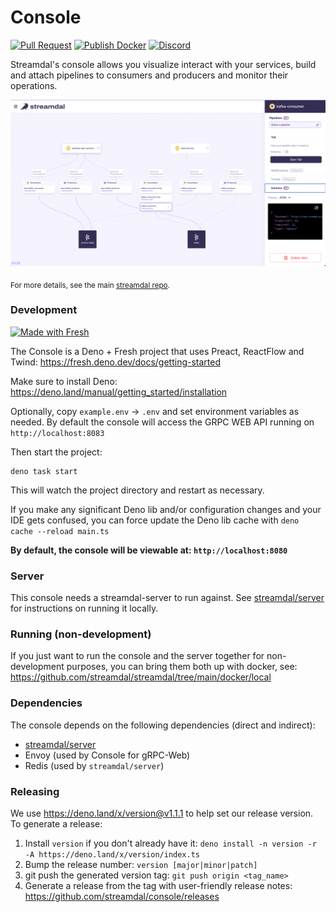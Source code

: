 # Console

[![Pull Request](https://github.com/streamdal/console/actions/workflows/pr.yml/badge.svg)](https://github.com/streamdal/console/actions/workflows/pr.yml)
[![Publish Docker](https://github.com/streamdal/console/actions/workflows/release.yml/badge.svg)](https://github.com/streamdal/console/actions/workflows/release.yml)
[![Discord](https://img.shields.io/badge/Community-Discord-4c57e8.svg)](https://discord.gg/streamdal)

Streamdal's console allows you visualize interact with your services, build and
attach pipelines to consumers and producers and monitor their operations.

![Console](./console-screenshot.png)

<sub>For more details, see the main [streamdal repo](https://github.com/streamdal/streamdal).</sub>

### Development

[![Made with Fresh](https://fresh.deno.dev/fresh-badge.svg)](https://fresh.deno.dev)

The Console is a Deno + Fresh project that uses Preact, ReactFlow and Twind:
https://fresh.deno.dev/docs/getting-started

Make sure to install Deno: https://deno.land/manual/getting_started/installation

Optionally, copy `example.env` -> `.env` and set environment variables as
needed. By default the console will access the GRPC WEB API running on
`http://localhost:8083`

Then start the project:

```
deno task start
```

This will watch the project directory and restart as necessary.

If you make any significant Deno lib and/or configuration changes and your IDE
gets confused, you can force update the Deno lib cache with
`deno cache --reload main.ts`

**By default, the console will be viewable at: `http://localhost:8080`**

### Server

This console needs a streamdal-server to run against. See
[streamdal/server](https://github.com/streamdal/server) for
instructions on running it locally.

### Running (non-development)

If you just want to run the console and the server together for non-development
purposes, you can bring them both up with docker, see:
https://github.com/streamdal/streamdal/tree/main/docker/local

### Dependencies

The console depends on the following dependencies (direct and indirect):

* [streamdal/server](https://github.com/streamdal/server)
* Envoy (used by Console for gRPC-Web)
* Redis (used by `streamdal/server`)

### Releasing

We use https://deno.land/x/version@v1.1.1 to help set our release version. To
generate a release:

1. Install `version` if you don't already have it:
   `deno install -n version -r -A https://deno.land/x/version/index.ts`
2. Bump the release number: `version [major|minor|patch]`
3. git push the generated version tag: `git push origin <tag_name>`
4. Generate a release from the tag with user-friendly release notes:
   https://github.com/streamdal/console/releases
